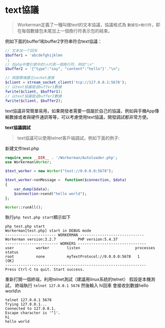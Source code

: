# text協議
> Workerman定義了一種叫做text的文本協議，協議格式為 ```數據包+換行符```，即在每個數據包末尾加上一個換行符表示包的結束。

例如下面的buffer1和buffer2字符串符合text協議：

```php
// 文本加一个回车
$buffer1 = 'abcdefghijklmn
';
// 在php中雙引號中的\n代表一個換行符，例如"\n"
$buffer2 = '{"type":"say", "content":"hello"}'."\n";

// 與服務端建立socket連接
$client = stream_socket_client('tcp://127.0.0.1:5678');
// 以text協議發送buffer1數據
fwrite($client, $buffer1);
// 以text協議發送buffer2數據
fwrite($client, $buffer2);
```

text協議非常簡單易用，如果開發者需要一個屬於自己的協議，例如與手機App傳輸數據或者與硬件通訊等等，可以考慮使用text協議，開發調試都非常方便。

**text協議調試**

> text協議可以使用telnet客戶端調試，例如下面的例子:

新建文件test.php
```php
require_once __DIR__ . '/Workerman/Autoloader.php';
use Workerman\Worker;

$text_worker = new Worker("text://0.0.0.0:5678");

$text_worker->onMessage =  function($connection, $data)
{
    var_dump($data);
    $connection->send("hello world");
};

Worker::runAll();
```
執行```php test.php start```顯示如下
```
php test.php start
Workerman[test.php] start in DEBUG mode
----------------------- WORKERMAN -----------------------------
Workerman version:3.2.7          PHP version:5.4.37
------------------------ WORKERS -------------------------------
user          worker        listen                         processes status
root          none          myTextProtocol://0.0.0.0:5678   1         [OK]
----------------------------------------------------------------
Press Ctrl-C to quit. Start success.
```
重新打開一個終端，利用telnet測試（建議用linux系統的telnet）
假設是本機測試，
終端執行 `telnet 127.0.0.1 5678`
然後輸入 hi回車
會接收到數據hello world\n
```
telnet 127.0.0.1 5678
Trying 127.0.0.1...
Connected to 127.0.0.1.
Escape character is '^]'.
hi
hello world

```
